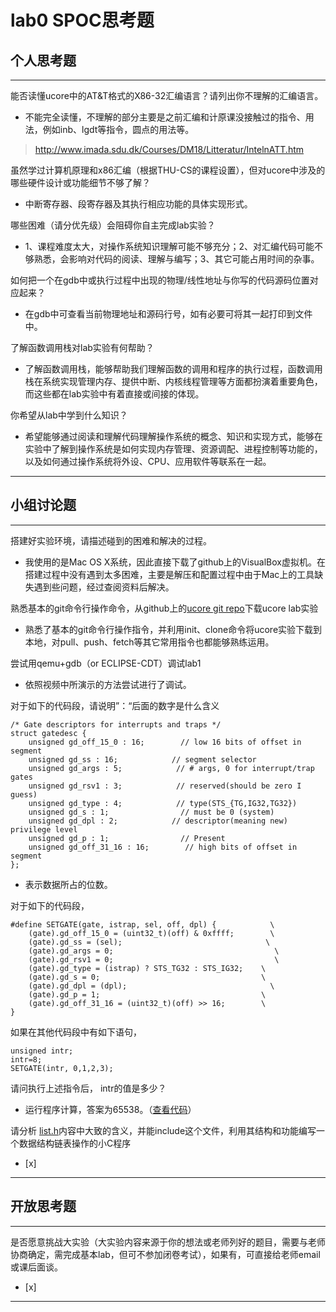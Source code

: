 # lab0 SPOC思考题

## 个人思考题

---

能否读懂ucore中的AT&T格式的X86-32汇编语言？请列出你不理解的汇编语言。
- 不能完全读懂，不理解的部分主要是之前汇编和计原课没接触过的指令、用法，例如inb、lgdt等指令，圆点的用法等。  

>  http://www.imada.sdu.dk/Courses/DM18/Litteratur/IntelnATT.htm

虽然学过计算机原理和x86汇编（根据THU-CS的课程设置），但对ucore中涉及的哪些硬件设计或功能细节不够了解？
- 中断寄存器、段寄存器及其执行相应功能的具体实现形式。

>   


哪些困难（请分优先级）会阻碍你自主完成lab实验？
- 1、课程难度太大，对操作系统知识理解可能不够充分；2、对汇编代码可能不够熟悉，会影响对代码的阅读、理解与编写；3、其它可能占用时间的杂事。

>   

如何把一个在gdb中或执行过程中出现的物理/线性地址与你写的代码源码位置对应起来？
- 在gdb中可查看当前物理地址和源码行号，如有必要可将其一起打印到文件中。  

>   

了解函数调用栈对lab实验有何帮助？
- 了解函数调用栈，能够帮助我们理解函数的调用和程序的执行过程，函数调用栈在系统实现管理内存、提供中断、内核线程管理等方面都扮演着重要角色，而这些都在lab实验中有着直接或间接的体现。

>   

你希望从lab中学到什么知识？
- 希望能够通过阅读和理解代码理解操作系统的概念、知识和实现方式，能够在实验中了解到操作系统是如何实现内存管理、资源调配、进程控制等功能的，以及如何通过操作系统将外设、CPU、应用软件等联系在一起。  

>   

---

## 小组讨论题

---

搭建好实验环境，请描述碰到的困难和解决的过程。
- 我使用的是Mac OS X系统，因此直接下载了github上的VisualBox虚拟机。在搭建过程中没有遇到太多困难，主要是解压和配置过程中由于Mac上的工具缺失遇到些问题，经过查阅资料后解决。  

> 

熟悉基本的git命令行操作命令，从github上的[ucore git repo](http://www.github.com/chyyuu/ucore_lab)下载ucore lab实验
- 熟悉了基本的git命令行操作指令，并利用init、clone命令将ucore实验下载到本地，对pull、push、fetch等其它常用指令也都能够熟练运用。  

> 

尝试用qemu+gdb（or ECLIPSE-CDT）调试lab1
- 依照视频中所演示的方法尝试进行了调试。 

> 

对于如下的代码段，请说明”：“后面的数字是什么含义
```
/* Gate descriptors for interrupts and traps */
struct gatedesc {
    unsigned gd_off_15_0 : 16;        // low 16 bits of offset in segment
    unsigned gd_ss : 16;            // segment selector
    unsigned gd_args : 5;            // # args, 0 for interrupt/trap gates
    unsigned gd_rsv1 : 3;            // reserved(should be zero I guess)
    unsigned gd_type : 4;            // type(STS_{TG,IG32,TG32})
    unsigned gd_s : 1;                // must be 0 (system)
    unsigned gd_dpl : 2;            // descriptor(meaning new) privilege level
    unsigned gd_p : 1;                // Present
    unsigned gd_off_31_16 : 16;        // high bits of offset in segment
};
```
- 表示数据所占的位数。  

> 

对于如下的代码段，
```
#define SETGATE(gate, istrap, sel, off, dpl) {            \
    (gate).gd_off_15_0 = (uint32_t)(off) & 0xffff;        \
    (gate).gd_ss = (sel);                                \
    (gate).gd_args = 0;                                    \
    (gate).gd_rsv1 = 0;                                    \
    (gate).gd_type = (istrap) ? STS_TG32 : STS_IG32;    \
    (gate).gd_s = 0;                                    \
    (gate).gd_dpl = (dpl);                                \
    (gate).gd_p = 1;                                    \
    (gate).gd_off_31_16 = (uint32_t)(off) >> 16;        \
}
```
如果在其他代码段中有如下语句，
```
unsigned intr;
intr=8;
SETGATE(intr, 0,1,2,3);
```
请问执行上述指令后， intr的值是多少？
- 运行程序计算，答案为65538。（[查看代码](https://github.com/december/os_data/blob/master/test.c)）  

> 

请分析 [list.h](https://github.com/chyyuu/ucore_lab/blob/master/labcodes/lab2/libs/list.h)内容中大致的含义，并能include这个文件，利用其结构和功能编写一个数据结构链表操作的小C程序
- [x]  

> 

---

## 开放思考题

---

是否愿意挑战大实验（大实验内容来源于你的想法或老师列好的题目，需要与老师协商确定，需完成基本lab，但可不参加闭卷考试），如果有，可直接给老师email或课后面谈。
- [x]  

>  

---
